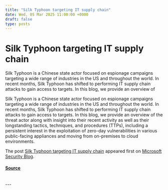 ```yaml
---
title: "Silk Typhoon targeting IT supply chain"
date: Wed, 05 Mar 2025 11:00:00 +0000
draft: false
type: posts
---
```

# Silk Typhoon targeting IT supply chain





Silk Typhoon is a Chinese state actor focused on espionage campaigns targeting a wide range of industries in the US and throughout the world. In recent months, Silk Typhoon has shifted to performing IT supply chain attacks to gain access to targets. In this blog, we provide an overview of

Silk Typhoon is a Chinese state actor focused on espionage campaigns targeting a wide range of industries in the US and throughout the world. In recent months, Silk Typhoon has shifted to performing IT supply chain attacks to gain access to targets. In this blog, we provide an overview of the threat actor along with insight into their recent activity as well as their longstanding tactics, techniques, and procedures (TTPs), including a persistent interest in the exploitation of zero-day vulnerabilities in various public-facing appliances and moving from on-premises to cloud environments.

The post [Silk Typhoon targeting IT supply chain](https://www.microsoft.com/en-us/security/blog/2025/03/05/silk-typhoon-targeting-it-supply-chain/) appeared first on [Microsoft Security Blog](https://www.microsoft.com/en-us/security/blog).

#### [Source](https://www.microsoft.com/en-us/security/blog/2025/03/05/silk-typhoon-targeting-it-supply-chain/)

<br/>
---
